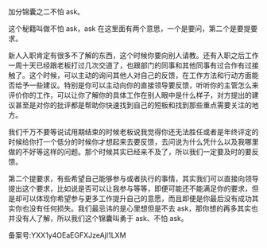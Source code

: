 加分锦囊之二不怕 ask。

这个秘籍叫做不怕 ask，ask 在这里面有两个意思，一个是要问，第二个是要提要求。

新人入职肯定有很多不了解的东西，这个时候你要向别人请教。还有入职之后工作一周十天已经跟老板打过几次交道了，也跟部门的同事和其他同事有过合作有过接触了。这个时候，可以主动的询问其他人对自己的反馈，在工作方法和行动方面能否给予一些建议。特别是你可以主动向你的直接领导要反馈，听听你的主管怎么来评价你的工作，可以让你了解你的具体工作在别人眼中是什么样子，对方提出的建议甚至是对你的批评都是帮助你快速找到自己的短板和找到那些重点需要关注的地方。

我们千万不要等说试用期结束的时候老板说我觉得你还无法胜任或者是年终评定的时候给你打一个低分的时候你才想起来去要反馈，去问说为什么凭什么以及我哪里做的不好等这样的问题。那个时候其实已经来不及了，所以我们一定要及时的要反馈。

第二个提要求，有些希望自己能够参与或者执行的事情，其实我们可以直接向领导提出这个要求，比如说是否可以让我参与等等，即便可能还不能满足你的要求，但是却可以体现你希望参与更多工作提升自己的意愿，而且即便是你最后没有成功其实你也没有任何损失。我们最忌讳的是心里想但是不去 ask，那你想的再多其实也并没有人了解，所以我们这个锦囊叫勇于 ask、不怕 ask。

备案号:YXX1y4OEaEGFXJzeAjI1LXM